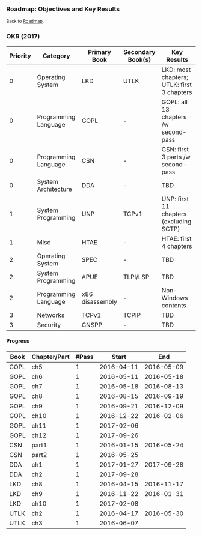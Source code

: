 ### **Roadmap: Objectives and Key Results**

<small>Back to [Roadmap](index.md).</small>

### OKR (2017)

Priority | Category | Primary Book | Secondary Book(s) | Key Results
-------- | -------- | ------------ | ----------------- | -----------
0 | Operating System | LKD | UTLK | LKD: most chapters; UTLK: first 3 chapters
0 | Programming Language | GOPL | - | GOPL: all 13 chapters /w second-pass
0 | Programming Language | CSN | - | CSN: first 3 parts /w second-pass
0 | System Architecture | DDA | - | TBD
1 | System Programming | UNP | TCPv1 | UNP: first 11 chapters (excluding SCTP)
1 | Misc | HTAE | - | HTAE: first 4 chapters
2 | Operating System | SPEC | - | TBD
2 | System Programming | APUE | TLPI/LSP | TBD
2 | Programming Language | x86 disassembly | - | Non-Windows contents
3 | Networks | TCPv1 | TCPIP | TBD
3 | Security | CNSPP | - | TBD

#### Progress

Book | Chapter/Part | #Pass | Start | End
---- | ------------ | ----- | ----- | ---
GOPL | ch5 | 1 | 2016-04-11 | 2016-05-09
GOPL | ch6 | 1 | 2016-05-11 | 2016-05-18
GOPL | ch7 | 1 | 2016-05-18 | 2016-08-13
GOPL | ch8 | 1 | 2016-08-15 | 2016-09-19
GOPL | ch9 | 1 | 2016-09-21 | 2016-12-09
GOPL | ch10 | 1 | 2016-12-22 | 2016-02-06
GOPL | ch11 | 1 | 2017-02-06 |
GOPL | ch12 | 1 | 2017-09-26 |
CSN  | part1 | 1 | 2016-01-15 | 2016-05-24
CSN  | part2 | 1 | 2016-05-25 |
DDA  | ch1 | 1 | 2017-01-27 | 2017-09-28
DDA  | ch2 | 1 | 2017-09-28 |
LKD  | ch8 | 1 | 2016-04-15 | 2016-11-17
LKD  | ch9 | 1 | 2016-11-22 | 2016-01-31
LKD  | ch10 | 1 | 2017-02-08 |
UTLK | ch2 | 1 | 2016-04-17 | 2016-05-30
UTLK | ch3 | 1 | 2016-06-07 |
